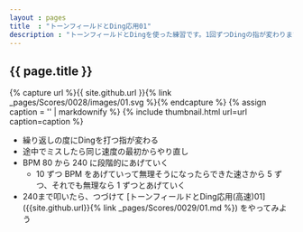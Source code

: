 ```yaml
---
layout : pages
title  : "トーンフィールドとDing応用01"
description : "トーンフィールドとDingを使った練習です。1回ずつDingの指が変わります。"
---
```


## {{ page.title }}

{% capture url %}{{ site.github.url }}{% link _pages/Scores/0028/images/01.svg %}{% endcapture %}
{% assign caption = '' | markdownify %}
{% include thumbnail.html url=url caption=caption %}

* 繰り返しの度にDingを打つ指が変わる
* 途中でミスしたら同じ速度の最初からやり直し
* BPM 80 から 240 に段階的にあげていく
  * 10 ずつ BPM をあげていって無理そうになったらできた速さから 5 ずつ、それでも無理なら 1 ずつとあげていく
* 240まで叩いたら、つづけて [トーンフィールドとDing応用(高速)01]({{site.github.url}}{% link _pages/Scores/0029/01.md %}) をやってみよう
